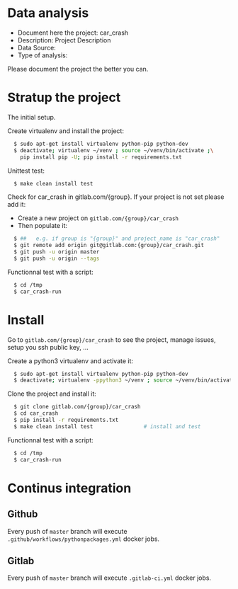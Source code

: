 # Data analysis
- Document here the project: car_crash
- Description: Project Description
- Data Source:
- Type of analysis:

Please document the project the better you can.

# Stratup the project

The initial setup.

Create virtualenv and install the project:
```bash
  $ sudo apt-get install virtualenv python-pip python-dev
  $ deactivate; virtualenv ~/venv ; source ~/venv/bin/activate ;\
    pip install pip -U; pip install -r requirements.txt
```

Unittest test:
```bash
  $ make clean install test
```

Check for car_crash in gitlab.com/{group}.
If your project is not set please add it:

- Create a new project on `gitlab.com/{group}/car_crash`
- Then populate it:

```bash
  $ ##   e.g. if group is "{group}" and project_name is "car_crash"
  $ git remote add origin git@gitlab.com:{group}/car_crash.git
  $ git push -u origin master
  $ git push -u origin --tags
```

Functionnal test with a script:
```bash
  $ cd /tmp
  $ car_crash-run
```
# Install
Go to `gitlab.com/{group}/car_crash` to see the project, manage issues,
setup you ssh public key, ...

Create a python3 virtualenv and activate it:
```bash
  $ sudo apt-get install virtualenv python-pip python-dev
  $ deactivate; virtualenv -ppython3 ~/venv ; source ~/venv/bin/activate
```

Clone the project and install it:
```bash
  $ git clone gitlab.com/{group}/car_crash
  $ cd car_crash
  $ pip install -r requirements.txt
  $ make clean install test                # install and test
```
Functionnal test with a script:
```bash
  $ cd /tmp
  $ car_crash-run
``` 

# Continus integration
## Github 
Every push of `master` branch will execute `.github/workflows/pythonpackages.yml` docker jobs.
## Gitlab
Every push of `master` branch will execute `.gitlab-ci.yml` docker jobs.
